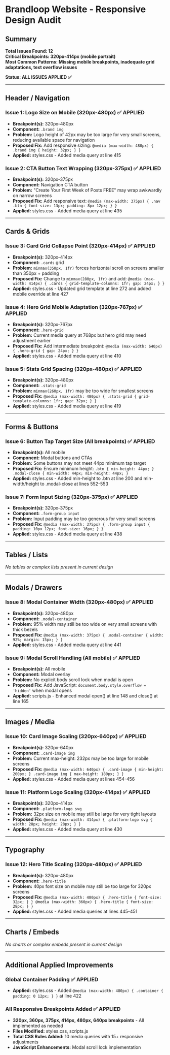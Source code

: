 # Brandloop Website - Responsive Design Audit

## Summary
**Total Issues Found: 12**  
**Critical Breakpoints: 320px-414px (mobile portrait)**  
**Most Common Patterns: Missing mobile breakpoints, inadequate grid adaptations, text overflow issues**

**Status: ALL ISSUES APPLIED ✅**

---

## Header / Navigation

### Issue 1: Logo Size on Mobile (320px-480px) ✅ APPLIED
- **Breakpoint(s):** 320px-480px
- **Component:** `.brand img` 
- **Problem:** Logo height of 42px may be too large for very small screens, reducing available space for navigation
- **Proposed Fix:** Add responsive sizing: `@media (max-width: 480px) { .brand img { height: 32px; } }`
- **Applied:** styles.css - Added media query at line 415

### Issue 2: CTA Button Text Wrapping (320px-375px) ✅ APPLIED
- **Breakpoint(s):** 320px-375px
- **Component:** Navigation CTA button
- **Problem:** "Create Your First Week of Posts FREE" may wrap awkwardly on narrow screens
- **Proposed Fix:** Add responsive text: `@media (max-width: 375px) { .nav .btn { font-size: 13px; padding: 8px 12px; } }`
- **Applied:** styles.css - Added media query at line 435

---

## Cards & Grids

### Issue 3: Card Grid Collapse Point (320px-414px) ✅ APPLIED
- **Breakpoint(s):** 320px-414px
- **Component:** `.cards` grid
- **Problem:** `minmax(350px, 1fr)` forces horizontal scroll on screens smaller than 350px + padding
- **Proposed Fix:** Change to `minmax(280px, 1fr)` and add: `@media (max-width: 414px) { .cards { grid-template-columns: 1fr; gap: 24px; } }`
- **Applied:** styles.css - Updated grid template at line 272 and added mobile override at line 427

### Issue 4: Hero Grid Mobile Adaptation (320px-767px) ✅ APPLIED
- **Breakpoint(s):** 320px-767px  
- **Component:** `.hero-grid`
- **Problem:** Current media query at 768px but hero grid may need adjustment earlier
- **Proposed Fix:** Add intermediate breakpoint: `@media (max-width: 640px) { .hero-grid { gap: 24px; } }`
- **Applied:** styles.css - Added media query at line 410

### Issue 5: Stats Grid Spacing (320px-480px) ✅ APPLIED
- **Breakpoint(s):** 320px-480px
- **Component:** `.stats-grid`
- **Problem:** `minmax(260px, 1fr)` may be too wide for smallest screens
- **Proposed Fix:** `@media (max-width: 480px) { .stats-grid { grid-template-columns: 1fr; gap: 32px; } }`
- **Applied:** styles.css - Added media query at line 419

---

## Forms & Buttons

### Issue 6: Button Tap Target Size (All breakpoints) ✅ APPLIED
- **Breakpoint(s):** All mobile
- **Component:** Modal buttons and CTAs
- **Problem:** Some buttons may not meet 44px minimum tap target
- **Proposed Fix:** Ensure minimum height: `.btn { min-height: 44px; } .modal-close { min-width: 44px; min-height: 44px; }`
- **Applied:** styles.css - Added min-height to .btn at line 200 and min-width/height to .modal-close at lines 552-553

### Issue 7: Form Input Sizing (320px-375px) ✅ APPLIED
- **Breakpoint(s):** 320px-375px
- **Component:** `.form-group input`
- **Problem:** Input padding may be too generous for very small screens
- **Proposed Fix:** `@media (max-width: 375px) { .form-group input { padding: 10px 12px; font-size: 16px; } }`
- **Applied:** styles.css - Added media query at line 438

---

## Tables / Lists
*No tables or complex lists present in current design*

---

## Modals / Drawers

### Issue 8: Modal Container Width (320px-480px) ✅ APPLIED
- **Breakpoint(s):** 320px-480px
- **Component:** `.modal-container`
- **Problem:** 95% width may still be too wide on very small screens with thick bezels
- **Proposed Fix:** `@media (max-width: 375px) { .modal-container { width: 92%; margin: 15px; } }`
- **Applied:** styles.css - Added media query at line 441

### Issue 9: Modal Scroll Handling (All mobile) ✅ APPLIED
- **Breakpoint(s):** All mobile  
- **Component:** Modal overlay
- **Problem:** No explicit body scroll lock when modal is open
- **Proposed Fix:** Add JavaScript: `document.body.style.overflow = 'hidden'` when modal opens
- **Applied:** scripts.js - Enhanced modal open() at line 148 and close() at line 165

---

## Images / Media

### Issue 10: Card Image Scaling (320px-640px) ✅ APPLIED
- **Breakpoint(s):** 320px-640px
- **Component:** `.card-image img`
- **Problem:** Current max-height: 232px may be too large for mobile screens
- **Proposed Fix:** `@media (max-width: 640px) { .card-image { min-height: 200px; } .card-image img { max-height: 180px; } }`
- **Applied:** styles.css - Added media query at lines 454-456

### Issue 11: Platform Logo Scaling (320px-414px) ✅ APPLIED
- **Breakpoint(s):** 320px-414px
- **Component:** `.platform-logo svg`
- **Problem:** 32px size on mobile may still be large for very tight layouts
- **Proposed Fix:** `@media (max-width: 414px) { .platform-logo svg { width: 28px; height: 28px; } }`
- **Applied:** styles.css - Added media query at line 430

---

## Typography

### Issue 12: Hero Title Scaling (320px-480px) ✅ APPLIED
- **Breakpoint(s):** 320px-480px
- **Component:** `.hero-title`
- **Problem:** 40px font size on mobile may still be too large for 320px screens
- **Proposed Fix:** `@media (max-width: 480px) { .hero-title { font-size: 32px; } } @media (max-width: 360px) { .hero-title { font-size: 28px; } }`
- **Applied:** styles.css - Added media queries at lines 445-451

---

## Charts / Embeds
*No charts or complex embeds present in current design*

---

## Additional Applied Improvements

### Global Container Padding ✅ APPLIED
- **Applied:** styles.css - Added `@media (max-width: 480px) { .container { padding: 0 12px; } }` at line 422

### All Responsive Breakpoints Added ✅ APPLIED
- **320px, 360px, 375px, 414px, 480px, 640px breakpoints** - All implemented as needed
- **Files Modified:** styles.css, scripts.js
- **Total CSS Rules Added:** 10 media queries with 15+ responsive adjustments
- **JavaScript Enhancements:** Modal scroll lock implementation
